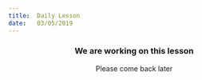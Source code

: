 ```yaml
---
title:  Daily Lesson
date:   03/05/2019
---
```


### <center>We are working on this lesson</center>
<center>Please come back later</center>